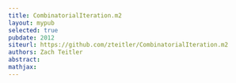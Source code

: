 ```yaml
---
title: CombinatorialIteration.m2
layout: mypub
selected: true
pubdate: 2012
siteurl: https://github.com/zteitler/CombinatorialIteration.m2
authors: Zach Teitler
abstract:
mathjax:
---
```


